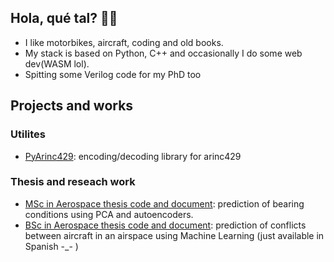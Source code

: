## Hola, qué tal? 👋👋 
- I like motorbikes, aircraft, coding and old books.
- My stack is based on Python, C++ and occasionally I do some web dev(WASM lol).
- Spitting some Verilog code for my PhD too

## Projects and works

### Utilites
* [PyArinc429](https://github.com/jaimebw/arinc42): encoding/decoding library for arinc429
### Thesis and reseach work
* [MSc in Aerospace thesis code and document](https://github.com/jaimebw/tfm): prediction of bearing conditions using PCA and autoencoders.
* [BSc in Aerospace thesis code and document](https://github.com/jaimebw/tfg): prediction of conflicts between aircraft in an airspace using Machine Learning (just available in Spanish -_- )

